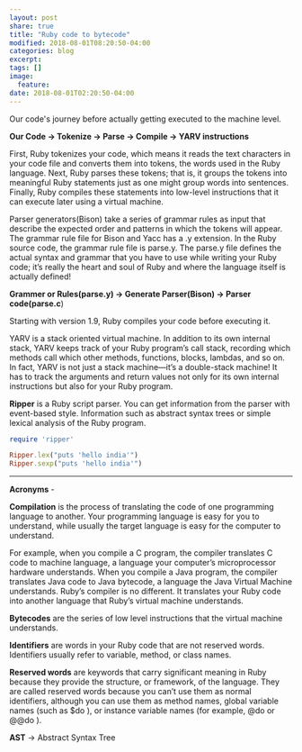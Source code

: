 ```yaml
---
layout: post
share: true
title: "Ruby code to bytecode"
modified: 2018-08-01T08:20:50-04:00
categories: blog
excerpt:
tags: []
image:
  feature:
date: 2018-08-01T02:20:50-04:00
---
```


Our code's journey before actually getting executed to the machine level.

**Our Code -> Tokenize -> Parse -> Compile -> YARV instructions**

First, Ruby tokenizes your code, which means it reads the text characters in your code file and converts them into tokens, the words used in the Ruby language. Next, Ruby parses these tokens; that is, it groups the tokens into meaningful Ruby statements just as one might group words into sentences. Finally, Ruby compiles these statements into low-level instructions that it can execute later using a virtual machine.

Parser generators(Bison) take a series of grammar rules as input that describe the expected order and patterns in which the tokens 
will appear.
The grammar rule file for Bison and Yacc has a .y extension. In the Ruby source code, the grammar rule file is parse.y. The parse.y file defines the actual syntax and grammar that you have to use while writing your Ruby 
code; it’s really the heart and soul of Ruby and where the language itself is actually defined!

**Grammer or Rules(parse.y) -> Generate Parser(Bison) -> Parser code(parse.c**)

Starting with version 1.9, Ruby compiles your code before executing it.

YARV is a stack oriented virtual machine.
In addition to its own internal stack, YARV keeps track of your Ruby program’s call stack, recording which methods call 
which other methods, functions, blocks, lambdas, and so on. In fact, YARV is not just a stack machine—it’s a double-stack 
machine! It has to track the arguments and return values not only for its own internal instructions but also for your Ruby 
program.

**Ripper** is a Ruby script parser.
You can get information from the parser with event-based style. Information such as abstract syntax trees or simple lexical analysis of the Ruby program.

```ruby
require 'ripper'

Ripper.lex("puts 'hello india'")
Ripper.sexp("puts 'hello india'")
```
------------------------------------------------------------------------------------------------------------
**Acronyms** - 

**Compilation** is the process of translating the code of one programming language to another. Your programming language 
is easy for you to understand, while usually the target language is easy for the computer to understand.

For example, when you compile a C program, the compiler translates C code to machine language, a language your computer’s 
microprocessor hardware understands. When you compile a Java program, the compiler translates Java code to Java bytecode, 
a language the Java Virtual Machine understands. Ruby’s compiler is no different. It translates your Ruby code into another 
language that Ruby’s virtual machine understands.

**Bytecodes** are the series of low level instructions that the virtual machine understands.

**Identifiers** are words in your Ruby code that are not reserved words. Identifiers usually refer to variable, method, or class names.

**Reserved words** are keywords that carry significant meaning in Ruby because they provide the structure, or framework, of 
the language. They are called reserved words because you can’t use them as normal identifiers, although you can use them 
as method names, global variable names (such as $do ), or instance variable names (for example, @do or @@do ).

**AST** -> Abstract Syntax Tree



